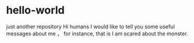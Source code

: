 # hello-world
just another repository
Hi humans
I would like to tell you some useful messages about me ，
for instance, that is I am scared about the monster.
